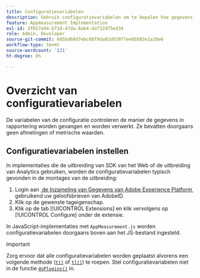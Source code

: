 ```yaml
---
title: Configuratievariabelen
description: Gebruik configuratievariabelen om te bepalen hoe gegevens worden verzameld.
feature: Appmeasurement Implementation
exl-id: 3f017a94-b71d-47da-8ab4-daf32475ed34
role: Admin, Developer
source-git-commit: 665bd68d7ebc08f0da02d93977ee0b583e1a28e6
workflow-type: tm+mt
source-wordcount: '121'
ht-degree: 0%

---
```


# Overzicht van configuratievariabelen

De variabelen van de configuratie controleren de manier de gegevens in rapportering worden gevangen en worden verwerkt. Ze bevatten doorgaans geen afmetingen of metrische waarden.

## Configuratievariabelen instellen

In implementaties die de uitbreiding van SDK van het Web of de uitbreiding van Analytics gebruiken, worden de configuratievariabelen typisch gevonden in de montages van de uitbreiding:

1. Login aan [&#x200B; de Inzameling van Gegevens van Adobe Experience Platform &#x200B;](https://experience.adobe.com/data-collection) gebruikend uw geloofsbrieven van AdobeID.
1. Klik op de gewenste tageigenschap.
1. Klik op de tab [!UICONTROL Extensions] en klik vervolgens op [!UICONTROL Configure] onder de extensie.

In JavaScript-implementaties met `AppMeasurement.js` worden configuratievariabelen doorgaans boven aan het JS-bestand ingesteld.

>[!IMPORTANT]
>
>Zorg ervoor dat alle configuratievariabelen worden geplaatst alvorens een volgende methode ([`t()`](../functions/t-method.md) of [`tl()`](../functions/tl-method.md)) te roepen. Stel configuratievariabelen niet in de functie [`doPlugins()`](../functions/doplugins.md) in.
